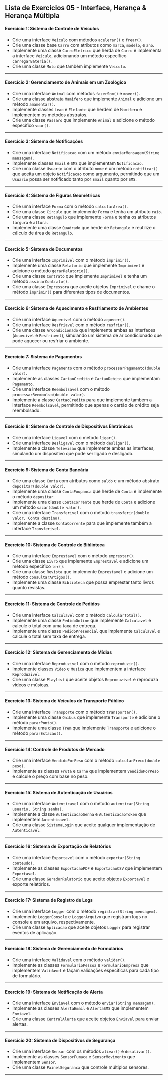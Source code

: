 ## Lista de Exercícios 05 - Interface, Herança & Herança Múltipla

#### Exercício 1: Sistema de Controle de Veículos
- Crie uma interface `Veiculo` com métodos `acelerar()` e `frear()`.
- Crie uma classe base `Carro` com atributos como `marca`, `modelo`, e `ano`.
- Implemente uma classe `CarroEletrico` que herda de `Carro` e implementa a interface `Veiculo`, adicionando um método específico `carregarBateria()`.
- Crie uma classe `Moto` que também implemente `Veiculo`.

---

#### Exercício 2: Gerenciamento de Animais em um Zoológico
- Crie uma interface `Animal` com métodos `fazerSom()` e `mover()`.
- Crie uma classe abstrata `Mamifero` que implemente `Animal` e adicione um método `amamentar()`.
- Implemente classes `Leao` e `Elefante` que herdem de `Mamifero` e implementem os métodos abstratos.
- Crie uma classe `Passaro` que implemente `Animal` e adicione o método específico `voar()`.

---

#### Exercício 3: Sistema de Notificações
- Crie uma interface `Notificacao` com um método `enviarMensagem(String mensagem)`.
- Implemente classes `Email` e `SMS` que implementam `Notificacao`.
- Crie uma classe `Usuario` com o atributo `nome` e um método `notificar()` que aceita um objeto `Notificacao` como argumento, permitindo que um `Usuario` possa ser notificado tanto por `Email` quanto por `SMS`.

---

#### Exercício 4: Sistema de Figuras Geométricas
- Crie uma interface `Forma` com o método `calcularArea()`.
- Crie uma classe `Circulo` que implemente `Forma` e tenha um atributo `raio`.
- Crie uma classe `Retangulo` que implemente `Forma` e tenha os atributos `largura` e `altura`.
- Implemente uma classe `Quadrado` que herde de `Retangulo` e reutilize o cálculo de área de `Retangulo`.

---

#### Exercício 5: Sistema de Documentos
- Crie uma interface `Imprimivel` com o método `imprimir()`.
- Implemente uma classe `Relatorio` que implemente `Imprimivel` e adicione o método `gerarRelatorio()`.
- Crie uma classe `Contrato` que implemente `Imprimivel` e tenha um método `assinarContrato()`.
- Crie uma classe `Impressora` que aceite objetos `Imprimivel` e chame o método `imprimir()` para diferentes tipos de documentos.

---

#### Exercício 6: Sistema de Aquecimento e Resfriamento de Ambientes
- Crie uma interface `Aquecivel` com o método `aquecer()`.
- Crie uma interface `Resfriavel` com o método `resfriar()`.
- Crie uma classe `ArCondicionado` que implemente ambas as interfaces (`Aquecivel` e `Resfriavel`), simulando um sistema de ar condicionado que pode aquecer ou resfriar o ambiente.

---

#### Exercício 7: Sistema de Pagamentos
- Crie uma interface `Pagamento` com o método `processarPagamento(double valor)`.
- Implemente as classes `CartaoCredito` e `CartaoDebito` que implementam `Pagamento`.
- Crie uma interface `Reembolsavel` com o método `processarReembolso(double valor)`.
- Implemente a classe `CartaoCredito` para que implemente também a interface `Reembolsavel`, permitindo que apenas o cartão de crédito seja reembolsado.

---

#### Exercício 8: Sistema de Controle de Dispositivos Eletrônicos
- Crie uma interface `Ligavel` com o método `ligar()`.
- Crie uma interface `Desligavel` com o método `desligar()`.
- Implemente a classe `Televisao` que implemente ambas as interfaces, simulando um dispositivo que pode ser ligado e desligado.

---

#### Exercício 9: Sistema de Conta Bancária
- Crie uma classe `Conta` com atributos como `saldo` e um método abstrato `depositar(double valor)`.
- Implemente uma classe `ContaPoupanca` que herde de `Conta` e implemente o método `depositar`.
- Implemente uma classe `ContaCorrente` que herde de `Conta` e adicione um método `sacar(double valor)`.
- Crie uma interface `Transferivel` com o método `transferir(double valor, Conta destino)`.
- Implemente a classe `ContaCorrente` para que implemente também a interface `Transferivel`.

---

#### Exercício 10: Sistema de Controle de Biblioteca
- Crie uma interface `Emprestavel` com o método `emprestar()`.
- Crie uma classe `Livro` que implemente `Emprestavel` e adicione um método específico `ler()`.
- Crie uma classe `Revista` que implemente `Emprestavel` e adicione um método `consultarArtigos()`.
- Implemente uma classe `Biblioteca` que possa emprestar tanto livros quanto revistas.

---

#### Exercício 11: Sistema de Controle de Pedidos
- Crie uma interface `Calculavel` com o método `calcularTotal()`.
- Implemente uma classe `PedidoOnline` que implemente `Calculavel` e calcule o total com uma taxa de entrega.
- Implemente uma classe `PedidoPresencial` que implemente `Calculavel` e calcule o total sem taxa de entrega.

---

#### Exercício 12: Sistema de Gerenciamento de Mídias
- Crie uma interface `Reproduzivel` com o método `reproduzir()`.
- Implemente classes `Video` e `Musica` que implementem a interface `Reproduzivel`.
- Crie uma classe `Playlist` que aceite objetos `Reproduzivel` e reproduza vídeos e músicas.

---

#### Exercício 13: Sistema de Veículos de Transporte Público
- Crie uma interface `Transporte` com o método `transportar()`.
- Implemente uma classe `Onibus` que implemente `Transporte` e adicione o método `pararPonto()`.
- Implemente uma classe `Trem` que implemente `Transporte` e adicione o método `pararEstacao()`.

---

#### Exercício 14: Controle de Produtos de Mercado
- Crie uma interface `VendidoPorPeso` com o método `calcularPreco(double peso)`.
- Implemente as classes `Fruta` e `Carne` que implementem `VendidoPorPeso` e calcule o preço com base no peso.

---

#### Exercício 15: Sistema de Autenticação de Usuários
- Crie uma interface `Autenticavel` com o método `autenticar(String usuario, String senha)`.
- Implemente a classe `AutenticacaoSenha` e `AutenticacaoToken` que implementem `Autenticavel`.
- Crie uma classe `SistemaLogin` que aceite qualquer implementação de `Autenticavel`.

---

#### Exercício 16: Sistema de Exportação de Relatórios
- Crie uma interface `Exportavel` com o método `exportar(String conteudo)`.
- Implemente as classes `ExportacaoPDF` e `ExportacaoCSV` que implementem `Exportavel`.
- Crie uma classe `GeradorRelatorio` que aceite objetos `Exportavel` e exporte relatórios.

---

#### Exercício 17: Sistema de Registro de Logs
- Crie uma interface `Logger` com o método `registrar(String mensagem)`.
- Implemente `LoggerConsole` e `LoggerArquivo` que registram logs no console e em arquivo, respectivamente.
- Crie uma classe `Aplicacao` que aceite objetos `Logger` para registrar eventos de aplicação.

---

#### Exercício 18: Sistema de Gerenciamento de Formulários
- Crie uma interface `Validavel` com o método `validar()`.
- Implemente as classes `FormularioPessoa` e `FormularioEmpresa` que implementem `Validavel` e façam validações específicas para cada tipo de formulário.

---

#### Exercício 19: Sistema de Notificação de Alerta
- Crie uma interface `Enviavel` com o método `enviar(String mensagem)`.
- Implemente as classes `AlertaEmail` e `AlertaSMS` que implementem `Enviavel`.
- Crie uma classe `CentralAlerta` que aceite objetos `Enviavel` para enviar alertas.

---

#### Exercício 20: Sistema de Dispositivos de Segurança
- Crie uma interface `Sensor` com os métodos `ativar()` e `desativar()`.
- Implemente as classes `SensorFumaca` e `SensorMovimento` que implementem `Sensor`.
- Crie uma classe `PainelSeguranca` que controle múltiplos sensores.

---
